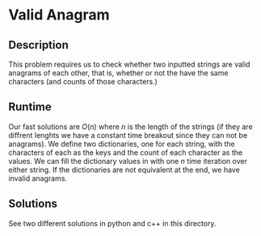 # Valid Anagram
## Description
This problem requires us to check whether two inputted strings are valid anagrams of each other, that is, whether or not the have the same characters (and counts of those characters.)

## Runtime
Our fast solutions are $O(n)$ where $n$ is the length of the strings (if they are diffrent lenghts we have a constant time breakout since they can not be anagrams). We define two dictionaries, one for each string, with the characters of each as the keys and the count of each character as the values. We can fill the dictionary values in with one $n$ time iteration over either string. If the dictionaries are not equivalent at the end, we have invalid anagrams. 

## Solutions
See two different solutions in python and c++ in this directory.